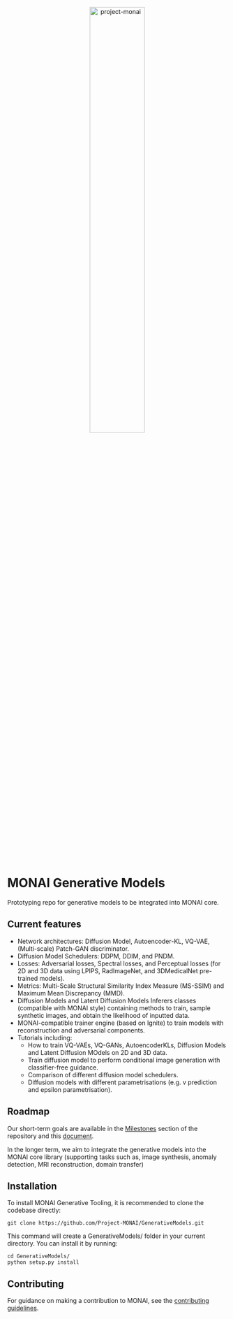 <p align="center">
  <img src="https://raw.githubusercontent.com/Project-MONAI/MONAI/dev/docs/images/MONAI-logo-color.png" width="50%" alt='project-monai'>
</p>

# MONAI Generative Models
Prototyping repo for generative models to be integrated into MONAI core.
## Current features
* Network architectures: Diffusion Model, Autoencoder-KL, VQ-VAE, (Multi-scale) Patch-GAN discriminator.
* Diffusion Model Schedulers: DDPM, DDIM, and PNDM.
* Losses: Adversarial losses, Spectral losses, and Perceptual losses (for 2D and 3D data using LPIPS, RadImageNet, and 3DMedicalNet pre-trained models).
* Metrics: Multi-Scale Structural Similarity Index Measure (MS-SSIM) and Maximum Mean Discrepancy (MMD).
* Diffusion Models and Latent Diffusion Models Inferers classes (compatible with MONAI style) containing methods to train, sample synthetic images, and obtain the likelihood of inputted data.
* MONAI-compatible trainer engine (based on Ignite) to train models with reconstruction and adversarial components.
* Tutorials including:
  * How to train VQ-VAEs, VQ-GANs, AutoencoderKLs, Diffusion Models and Latent Diffusion MOdels on 2D and 3D data.
  * Train diffusion model to perform conditional image generation with classifier-free guidance.
  * Comparison of different diffusion model schedulers.
  * Diffusion models with different parametrisations (e.g. v prediction and epsilon parametrisation).

## Roadmap
Our short-term goals are available in the [Milestones](https://github.com/Project-MONAI/GenerativeModels/milestones)
section of the repository and this [document](https://docs.google.com/document/d/1vEjrr6dSWUnzmP-Nfc7Y6NpnWdT6fUBK/edit?usp=sharing&ouid=118224691516664207451&rtpof=true&sd=true).

In the longer term, we aim to integrate the generative models into the MONAI core library (supporting tasks such as,
image synthesis, anomaly detection, MRI reconstruction, domain transfer)

## Installation
To install MONAI Generative Tooling, it is recommended to clone the codebase directly:
```
git clone https://github.com/Project-MONAI/GenerativeModels.git
```
This command will create a GenerativeModels/ folder in your current directory. You can install it by running:
```
cd GenerativeModels/
python setup.py install
```

## Contributing
For guidance on making a contribution to MONAI, see the [contributing guidelines](https://github.com/Project-MONAI/GenerativeModels/blob/main/CONTRIBUTING.md).
